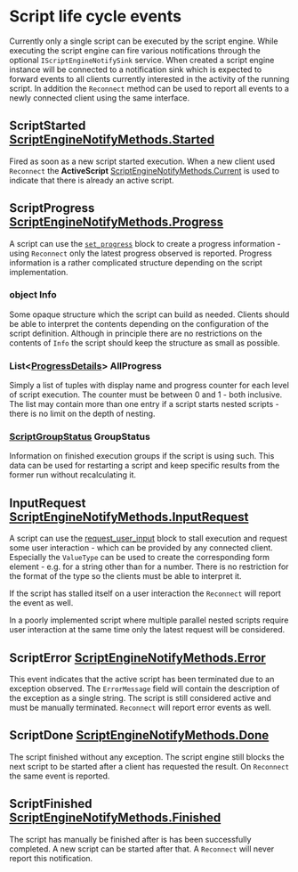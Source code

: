 # Script life cycle events

Currently only a single script can be executed by the script engine. While executing the script engine can fire various notifications through the optional `IScriptEngineNotifySink` service. When created a script engine instance will be connected to a notification sink which is expected to forward events to all clients currently interested in the activity of the running script. In addition the `Reconnect` method can be used to report all events to a newly connected client using the same interface.

## ScriptStarted [ScriptEngineNotifyMethods.Started](ScriptInformation.cs)

Fired as soon as a new script started execution. When a new client used `Reconnect` the **ActiveScript** [ScriptEngineNotifyMethods.Current](ScriptInformation.cs) is used to indicate that there is already an active script.

## ScriptProgress [ScriptEngineNotifyMethods.Progress](ScriptProgress.cs)

A script can use the [`set_progress`](../../Extensions/SetProgress.cs) block to create a progress information - using `Reconnect` only the latest progress observed is reported. Progress information is a rather complicated structure depending on the script implementation.

### object Info

Some opaque structure which the script can build as needed. Clients should be able to interpret the contents depending on the configuration of the script definition. Although in principle there are no restrictions on the contents of `Info` the script should keep the structure as small as possible.

### List<[ProgressDetails](ProgressDetails.cs)> AllProgress

Simply a list of tuples with display name and progress counter for each level of script execution. The counter must be between 0 and 1 - both inclusive. The list may contain more than one entry if a script starts nested scripts - there is no limit on the depth of nesting.

### [ScriptGroupStatus](ScriptGroupStatus.cs) GroupStatus

Information on finished execution groups if the script is using such. This data can be used for restarting a script and keep specific results from the former run without recalculating it.

## InputRequest [ScriptEngineNotifyMethods.InputRequest](UserInputRequest.cs)

A script can use the [request_user_input](../../Extensions/RequestUserInput.cs) block to stall execution and request some user interaction - which can be provided by any connected client. Especially the `ValueType` can be used to create the corresponding form element - e.g. for a string other than for a number. There is no restriction for the format of the type so the clients must be able to interpret it.

If the script has stalled itself on a user interaction the `Reconnect` will report the event as well.

In a poorly implemented script where multiple parallel nested scripts require user interaction at the same time only the latest request will be considered.

## ScriptError [ScriptEngineNotifyMethods.Error](ScriptError.cs)

This event indicates that the active script has been terminated due to an exception observed. The `ErrorMessage` field will contain the description of the exception as a single string. The script is still considered active and must be manually terminated. `Reconnect` will report error events as well.

## ScriptDone [ScriptEngineNotifyMethods.Done](ScriptDone.cs)

The script finished without any exception. The script engine still blocks the next script to be started after a client has requested the result. On `Reconnect` the same event is reported.

## ScriptFinished [ScriptEngineNotifyMethods.Finished](ScriptFinished.cs)

The script has manually be finished after is has been successfully completed. A new script can be started after that. A `Reconnect` will never report this notification.
